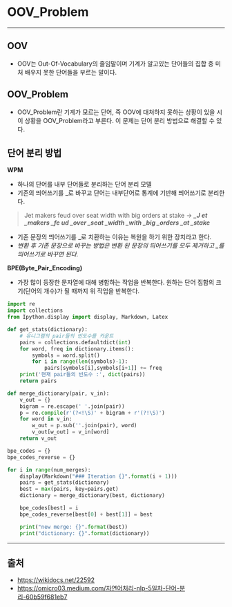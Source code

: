 # OOV_Problem #
------
## OOV ##
* OOV는 Out-Of-Vocabulary의 줄임말이며 기계가 알고있는 단어들의 집합 중 미처 배우지 못한 단어들을 부르는 말이다.
>
## OOV_Problem ##
* OOV_Problem란 기계가 모르는 단어, 즉 OOV에 대처하지 못하는 상황이 있을 시 이 상황을 OOV_Problem라고 부른다. 이 문제는 단어 분리 방법으로 해결할 수 있다.
>
## 단어 분리 방법 ##
**WPM**
* 하나의 단어를 내부 단어들로 분리하는 단어 분리 모델
* 기존의 띄어쓰기를 _로 바꾸고 단어는 내부단어로 통계에 기반해 띄어쓰기로 분리한다.
> Jet makers feud over seat width with big orders at stake
->
***_J et _makers _fe ud _over _seat _width _with _big _orders _at _stake***
* 기존 문장의 띄어쓰기를 _로 치환하는 이유는 복원을 하기 위한 장치라고 한다.
* *변환 후 기존 문장으로 바꾸는 방법은 변환 된 문장의 띄어쓰기를 모두 제거하고 _를 띄어쓰기로 바꾸면 된다.*
>
**BPE(Byte_Pair_Encoding)**
* 가장 많이 등장한 문자열에 대해 병합하는 작업을 반복한다. 원하는 단어 집합의 크기(단어의 개수)가 될 때까지 위 작업을 반복한다.
```python
import re
import collections
from Ipython.display import display, Markdown, Latex

def get_stats(dictionary):
    # 유니그램의 pair들의 빈도수를 카운트
    pairs = collections.defaultdict(int)
    for word, freq in dictionary.items():
        symbols = word.split()
        for i in range(len(symbols)-1):
            pairs[symbols[i],symbols[i+1]] += freq
    print('현재 pair들의 빈도수 :', dict(pairs))
    return pairs

def merge_dictionary(pair, v_in):
    v_out = {}
    bigram = re.escape(' '.join(pair))
    p = re.compile(r'(?<!\S)' + bigram + r'(?!\S)')
    for word in v_in:
        w_out = p.sub(''.join(pair), word)
        v_out[w_out] = v_in[word]
    return v_out

bpe_codes = {}
bpe_codes_reverse = {}

for i in range(num_merges):
    display(Markdown("### Iteration {}".format(i + 1)))
    pairs = get_stats(dictionary)
    best = max(pairs, key=pairs.get)
    dictionary = merge_dictionary(best, dictionary)

    bpe_codes[best] = i
    bpe_codes_reverse[best[0] + best[1]] = best

    print("new merge: {}".format(best))
    print("dictionary: {}".format(dictionary))
```
----------
## 출처 ##
* <https://wikidocs.net/22592>
* <https://omicro03.medium.com/자연어처리-nlp-5일차-단어-분리-60b59f681eb7>